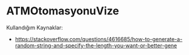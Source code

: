 # ATMOtomasyonuVize

Kullandığım Kaynaklar:
- https://stackoverflow.com/questions/4616685/how-to-generate-a-random-string-and-specify-the-length-you-want-or-better-gene
